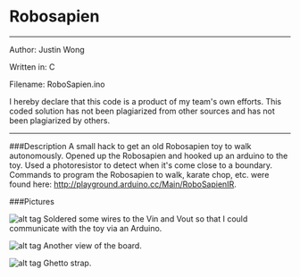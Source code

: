 Robosapien
=============

************************************************
Author: Justin Wong

Written in: C

Filename: RoboSapien.ino
	
I hereby declare that this code is a product 
of my team's own efforts. This coded solution has
not been plagiarized from other sources and
has not been plagiarized by others.
************************************************

###Description
A small hack to get an old Robosapien toy to walk autonomously. 
Opened up the Robosapien and hooked up an arduino to the toy.
Used a photoresistor to detect when it's come close to a boundary.
Commands to program the Robosapien to walk, karate chop, etc. were found here: http://playground.arduino.cc/Main/RoboSapienIR.

###Pictures

  ![alt tag](https://raw.github.com/JustinSYDE/robosapien/master/board.JPG)
  Soldered some wires to the Vin and Vout so that I could communicate with the toy via an Arduino.
  
  ![alt tag](https://raw.github.com/JustinSYDE/robosapien/master/board_2.JPG)
  Another view of the board.
  
  ![alt tag](https://raw.github.com/JustinSYDE/robosapien/master/robosapien.JPG)
  Ghetto strap.
